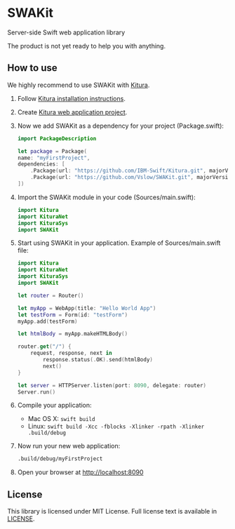 # SWAKit
Server-side Swift web application library

The product is not yet ready to help you with anything.

## How to use

We highly recommend to use SWAKit with [Kitura](https://github.com/IBM-Swift/Kitura).

1. Follow [Kitura installation instructions](https://github.com/IBM-Swift/Kitura#swift-version).
2. Create [Kitura web application project](https://github.com/IBM-Swift/Kitura#developing-kitura-applications).
3. Now we add SWAKit as a dependency for your project (Package.swift):
    
    ```swift
    import PackageDescription

    let package = Package(
    name: "myFirstProject",
    dependencies: [
        .Package(url: "https://github.com/IBM-Swift/Kitura.git", majorVersion: 0, minor: 13)
        .Package(url: "https://github.com/Vslow/SWAKit.git", majorVersion: 0, minor: 0)
    ])
    ```
4. Import the SWAKit module in your code (Sources/main.swift):
    
    ```swift
    import Kitura
    import KituraNet
    import KituraSys
    import SWAKit
    ```
5. Start using SWAKit in your application. Example of Sources/main.swift file:

    ```swift
    import Kitura
    import KituraNet
    import KituraSys
    import SWAKit

    let router = Router()

    let myApp = WebApp(title: "Hello World App")
    let testForm = Form(id: "testForm")
    myApp.add(testForm)

    let htmlBody = myApp.makeHTMLBody()

    router.get("/") {
        request, response, next in
            response.status(.OK).send(htmlBody)
            next()
    }

    let server = HTTPServer.listen(port: 8090, delegate: router)
    Server.run()
    ```
6. Compile your application:

    - Mac OS X: `swift build`
    - Linux: `swift build -Xcc -fblocks -Xlinker -rpath -Xlinker .build/debug`

9. Now run your new web application:

    ```bash
    .build/debug/myFirstProject
    ```

10. Open your browser at [http://localhost:8090](http://localhost:8090)

## License

This library is licensed under MIT License. Full license text is available in [LICENSE](LICENSE).
